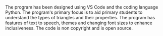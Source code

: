 The program has been designed using VS Code and the coding language Python. The program's primary focus is to aid primary students to understand the types of triangles and their properties. The program has features of text to speech, themes and changing font sizes to enhance inclusiveness. The code is non copyright and is open source.
